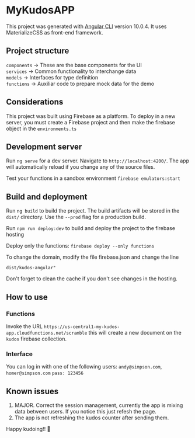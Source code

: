 # MyKudosAPP

This project was generated with [Angular CLI](https://github.com/angular/angular-cli) version 10.0.4.
It uses MaterializeCSS as front-end framework.

## Project structure
`components` -> These are the base components for the UI  
`services` -> Common functionality to interchange data  
`models` -> Interfaces for type definition   
`functions` -> Auxiliar code to prepare mock data for the demo  

## Considerations
This project was built using Firebase as a platform. 
To deploy in a new server, you must create a Firebase project and then make the firebase object in the `environments.ts`

## Development server

Run `ng serve` for a dev server. Navigate to `http://localhost:4200/`. The app will automatically reload if you change any of the source files.

Test your functions in a sandbox environment `firebase emulators:start`

## Build and deployment

Run `ng build` to build the project. The build artifacts will be stored in the `dist/` directory. Use the `--prod` flag for a production build.

Run `npm run deploy:dev` to build and deploy the project to the firebase hosting

Deploy only the functions: `firebase deploy --only functions`

To change the domain, modify the file firebase.json and change the line
```
dist/kudos-angular"
```
Don't forget to clean the cache if you don't see changes in the hosting.

## How to use
### Functions
Invoke the URL `https://us-central1-my-kudos-app.cloudfunctions.net/scramble` this will create a new document on the `kudos` firebase collection.

### Interface
You can log in with one of the following users: 
`andy@simpson.com`, `homer@simpson.com`
`pass: 123456`

## Known issues
1. MAJOR. Correct the session management, currently the app is mixing data between users. If you notice this just refesh the page.
2. The app is not refreshing the kudos counter after sending them. 

Happy kudoing!! 🤩